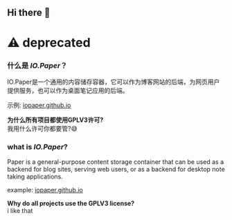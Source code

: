 ## Hi there 👋

<!--

**Here are some ideas to get you started:**

🙋‍♀️ A short introduction - what is your organization all about?
🌈 Contribution guidelines - how can the community get involved?
👩‍💻 Useful resources - where can the community find your docs? Is there anything else the community should know?
🍿 Fun facts - what does your team eat for breakfast?
🧙 Remember, you can do mighty things with the power of [Markdown](https://docs.github.com/github/writing-on-github/getting-started-with-writing-and-formatting-on-github/basic-writing-and-formatting-syntax)
-->

# ⚠ deprecated

### 什么是 _IO.Paper_？

IO.Paper是一个通用的内容储存容器，它可以作为博客网站的后端，为网页用户提供服务，也可以作为桌面笔记应用的后端。

示例: [iopaper.github.io](https://iopaper.github.io)

__为什么所有项目都使用GPLV3许可?__  
我用什么许可你都要管?😅

### what is _IO.Paper_?

Paper is a general-purpose content storage container that can be used as a backend for blog sites, serving web users, or as a backend for desktop note taking applications.

example: [iopaper.github.io](https://iopaper.github.io)

__Why do all projects use the GPLV3 license?__  
i like that
